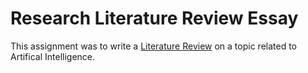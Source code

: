 # Research Literature Review Essay

This assignment was to write a [Literature Review](report.md) on a topic related to Artifical Intelligence.
